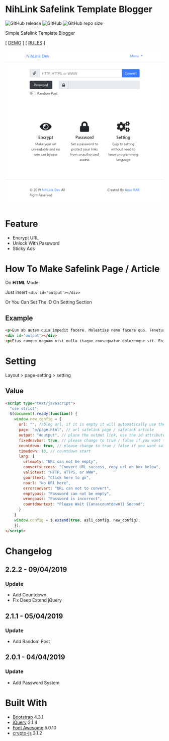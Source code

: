 # NihLink Safelink Template Blogger

![GitHub release](https://img.shields.io/github/release/anasrar/NihLink-Safelink-Template-Blogger.svg) ![GitHub](https://img.shields.io/github/license/anasrar/NihLink-Safelink-Template-Blogger.svg) ![GitHub repo size](https://img.shields.io/github/repo-size/anasrar/NihLink-Safelink-Template-Blogger.svg)

Simple Safelink Template Blogger

[ [DEMO](https://nihlink.blogspot.com) ] [ [RULES](RULES.md) ]

![DEMO](screenshot.png)

# Feature

- Encrypt URL
- Unlock With Password
- Sticky Ads

# How To Make Safelink Page / Article

On **HTML** Mode

Just insert ```<div id='output'></div>```

Or You Can Set The ID On Setting Section

## Example

```html
<p>Eum ab autem quia impedit facere. Molestias nemo facere quo. Tenetur ea occaecati. Iusto minus repudiandae qui et dolore. At aut enim dicta aut mollitia beatae. Ipsam qui quia qui ut vel error animi.</p>
<div id='output'></div>
<p>Eius cumque magnam nisi nulla itaque consequatur doloremque sit. Enim voluptas tempore harum aliquid explicabo ut adipisci corrupti. Dolorem aut optio ab porro dolores. Ipsa repellendus commodi. Dolorem voluptatem quasi dolorem voluptas dignissimos aut. Aut cumque voluptate atque excepturi unde est ea quis dolores.</p>
```

# Setting

Layout > page-setting > setting

## Value

```html
<script type="text/javascript">
  "use strict";
  $(document).ready(function() {
    window.new_config = {
      url: "", //blog url, if it is empty it will automatically use the blog url (don't add a slash at the end of the url)
      page: "p/page.html", // url safelink page / safelink article
      output: "#output", // place the output link, use the id attribute
      fixednavbar: true, // please change to true / false if you want the Navbar to float
      countdown: true, // please change to true / false if you want safelink page with countdown
      timedown: 10, // countdown start
      lang: {
        urlempty: "URL can not be empty",
        convertsuccess: "Convert URL success, copy url on box below",
        validtext: "HTTP, HTTPS, or WWW",
        gourltext: "Click here to go",
        nourl: "No URl here",
        errorconvert: "URL can not to convert",
        emptypass: "Password can not be empty",
        wrongpass: "Password is incorrect",
        countdowntext: "Please Wait {{anascountdown}} Second";
      }
    }
    window.config = $.extend(true, asli_config, new_config);
    });
</script>
```
# Changelog

## 2.2.2 - 09/04/2019
### Update
- Add Countdown
- Fix Deep Extend jQuery

## 2.1.1 - 05/04/2019
### Update
- Add Random Post

## 2.0.1 - 04/04/2019
### Update
- Add Password System

# Built With

- [Bootstrap](https://getbootstrap.com/) 4.3.1
- [jQuery](https://jquery.com/) 2.1.4
- [Font Awesome](https://fontawesome.com/) 5.0.10
- [crypto-js](https://github.com/brix/crypto-js) 3.1.2